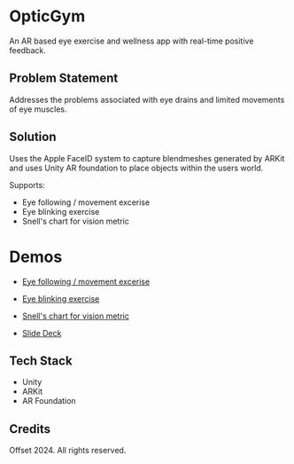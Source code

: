 # OpticGym

An AR based eye exercise and wellness app with real-time positive feedback.

## Problem Statement

Addresses the problems associated with eye drains and limited movements of eye muscles. 

## Solution

Uses the Apple FaceID system to capture blendmeshes generated by ARKit and uses Unity AR foundation to place objects within the users world.

Supports:

- Eye following / movement excerise
- Eye blinking exercise
- Snell's chart for vision metric

# Demos

- [Eye following / movement excerise](./demos/RPReplay_Final1714361112.mp4)

- [Eye blinking exercise](./demos/RPReplay_Final1714361146.mp4)

- [Snell's chart for vision metric](./demos/RPReplay_Final1714367427.mp4)

- [Slide Deck](./demos/slide-deck.pdf)

## Tech Stack

- Unity
- ARKit
- AR Foundation

## Credits

Offset 2024. All rights reserved.

